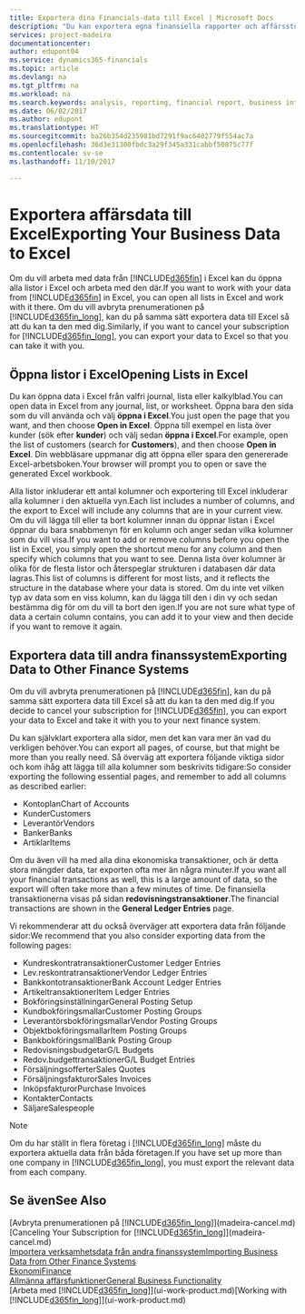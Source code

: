 ```yaml
---
title: Exportera dina Financials-data till Excel | Microsoft Docs
description: "Du kan exportera egna finansiella rapporter och affärsstöd-data från Dynamics 365 Business edition till Excel eller öppna dina Financials-data i Excel."
services: project-madeira
documentationcenter: 
author: edupont04
ms.service: dynamics365-financials
ms.topic: article
ms.devlang: na
ms.tgt_pltfrm: na
ms.workload: na
ms.search.keywords: analysis, reporting, financial report, business intelligence, BI, Excel
ms.date: 06/02/2017
ms.author: edupont
ms.translationtype: HT
ms.sourcegitcommit: ba26b354d235981bd7291f9ac6402779f554ac7a
ms.openlocfilehash: 36d3e31300fbdc3a29f345a331cabbf50875c77f
ms.contentlocale: sv-se
ms.lasthandoff: 11/10/2017

---
```

# <a name="exporting-your-business-data-to-excel"></a><span data-ttu-id="91b96-103">Exportera affärsdata till Excel</span><span class="sxs-lookup"><span data-stu-id="91b96-103">Exporting Your Business Data to Excel</span></span>
<span data-ttu-id="91b96-104">Om du vill arbeta med data från [!INCLUDE[d365fin](includes/d365fin_md.md)] i Excel kan du öppna alla listor i Excel och arbeta med den där.</span><span class="sxs-lookup"><span data-stu-id="91b96-104">If you want to work with your data from [!INCLUDE[d365fin](includes/d365fin_md.md)] in Excel, you can open all lists in Excel and work with it there.</span></span> <span data-ttu-id="91b96-105">Om du vill avbryta prenumerationen på [!INCLUDE[d365fin_long](includes/d365fin_long_md.md)], kan du på samma sätt exportera data till Excel så att du kan ta den med dig.</span><span class="sxs-lookup"><span data-stu-id="91b96-105">Similarly, if you want to cancel your subscription for [!INCLUDE[d365fin_long](includes/d365fin_long_md.md)], you can export your data to Excel so that you can take it with you.</span></span>

## <a name="opening-lists-in-excel"></a><span data-ttu-id="91b96-106">Öppna listor i Excel</span><span class="sxs-lookup"><span data-stu-id="91b96-106">Opening Lists in Excel</span></span>
<span data-ttu-id="91b96-107">Du kan öppna data i Excel från valfri journal, lista eller kalkylblad.</span><span class="sxs-lookup"><span data-stu-id="91b96-107">You can open data in Excel from any journal, list, or worksheet.</span></span> <span data-ttu-id="91b96-108">Öppna bara den sida som du vill använda och välj **öppna i Excel**.</span><span class="sxs-lookup"><span data-stu-id="91b96-108">You just open the page that you want, and then choose **Open in Excel**.</span></span> <span data-ttu-id="91b96-109">Öppna till exempel en lista över kunder (sök efter **kunder**) och välj sedan **öppna i Excel**.</span><span class="sxs-lookup"><span data-stu-id="91b96-109">For example, open the list of customers (search for **Customers**), and then choose **Open in Excel**.</span></span> <span data-ttu-id="91b96-110">Din webbläsare uppmanar dig att öppna eller spara den genererade Excel-arbetsboken.</span><span class="sxs-lookup"><span data-stu-id="91b96-110">Your browser will prompt you to open or save the generated Excel workbook.</span></span>  

<span data-ttu-id="91b96-111">Alla listor inkluderar ett antal kolumner och exportering till Excel inkluderar alla kolumner i den aktuella vyn.</span><span class="sxs-lookup"><span data-stu-id="91b96-111">Each list includes a number of columns, and the export to Excel will include any columns that are in your current view.</span></span> <span data-ttu-id="91b96-112">Om du vill lägga till eller ta bort kolumner innan du öppnar listan i Excel öppnar du bara snabbmenyn för en kolumn och anger sedan vilka kolumner som du vill visa.</span><span class="sxs-lookup"><span data-stu-id="91b96-112">If you want to add or remove columns before you open the list in Excel, you simply open the shortcut menu for any column and then specify which columns that you want to see.</span></span> <span data-ttu-id="91b96-113">Denna lista över kolumner är olika för de flesta listor och återspeglar strukturen i databasen där data lagras.</span><span class="sxs-lookup"><span data-stu-id="91b96-113">This list of columns is different for most lists, and it reflects the structure in the database where your data is stored.</span></span> <span data-ttu-id="91b96-114">Om du inte vet vilken typ av data som en viss kolumn, kan du lägga till den i din vy och sedan bestämma dig för om du vill ta bort den igen.</span><span class="sxs-lookup"><span data-stu-id="91b96-114">If you are not sure what type of data a certain column contains, you can add it to your view and then decide if you want to remove it again.</span></span>  

## <a name="exporting-data-to-other-finance-systems"></a><span data-ttu-id="91b96-115">Exportera data till andra finanssystem</span><span class="sxs-lookup"><span data-stu-id="91b96-115">Exporting Data to Other Finance Systems</span></span>
<span data-ttu-id="91b96-116">Om du vill avbryta prenumerationen på [!INCLUDE[d365fin](includes/d365fin_md.md)], kan du på samma sätt exportera data till Excel så att du kan ta den med dig.</span><span class="sxs-lookup"><span data-stu-id="91b96-116">If you decide to cancel your subscription for [!INCLUDE[d365fin](includes/d365fin_md.md)], you can export your data to Excel and take it with you to your next finance system.</span></span>  

<span data-ttu-id="91b96-117">Du kan självklart exportera alla sidor, men det kan vara mer än vad du verkligen behöver.</span><span class="sxs-lookup"><span data-stu-id="91b96-117">You can export all pages, of course, but that might be more than you really need.</span></span> <span data-ttu-id="91b96-118">Så överväg att exportera följande viktiga sidor och kom ihåg att lägga till alla kolumner som beskrivits tidigare:</span><span class="sxs-lookup"><span data-stu-id="91b96-118">So consider exporting the following essential pages, and remember to add all columns as described earlier:</span></span>  

* <span data-ttu-id="91b96-119">Kontoplan</span><span class="sxs-lookup"><span data-stu-id="91b96-119">Chart of Accounts</span></span>  
* <span data-ttu-id="91b96-120">Kunder</span><span class="sxs-lookup"><span data-stu-id="91b96-120">Customers</span></span>  
* <span data-ttu-id="91b96-121">Leverantör</span><span class="sxs-lookup"><span data-stu-id="91b96-121">Vendors</span></span>  
* <span data-ttu-id="91b96-122">Banker</span><span class="sxs-lookup"><span data-stu-id="91b96-122">Banks</span></span>  
* <span data-ttu-id="91b96-123">Artiklar</span><span class="sxs-lookup"><span data-stu-id="91b96-123">Items</span></span>  

<span data-ttu-id="91b96-124">Om du även vill ha med alla dina ekonomiska transaktioner, och är detta stora mängder data, tar exporten ofta mer än några minuter.</span><span class="sxs-lookup"><span data-stu-id="91b96-124">If you want all your financial transactions as well, this is a large amount of data, so the export will often take more than a few minutes of time.</span></span> <span data-ttu-id="91b96-125">De finansiella transaktionerna visas på sidan **redovisningstransaktioner**.</span><span class="sxs-lookup"><span data-stu-id="91b96-125">The financial transactions are shown in the **General Ledger Entries** page.</span></span>  

<span data-ttu-id="91b96-126">Vi rekommenderar att du också överväger att exportera data från följande sidor:</span><span class="sxs-lookup"><span data-stu-id="91b96-126">We recommend that you also consider exporting data from the following pages:</span></span>  

* <span data-ttu-id="91b96-127">Kundreskontratransaktioner</span><span class="sxs-lookup"><span data-stu-id="91b96-127">Customer Ledger Entries</span></span>  
* <span data-ttu-id="91b96-128">Lev.reskontratransaktioner</span><span class="sxs-lookup"><span data-stu-id="91b96-128">Vendor Ledger Entries</span></span>  
* <span data-ttu-id="91b96-129">Bankkontotransaktioner</span><span class="sxs-lookup"><span data-stu-id="91b96-129">Bank Account Ledger Entries</span></span>  
* <span data-ttu-id="91b96-130">Artikeltransaktioner</span><span class="sxs-lookup"><span data-stu-id="91b96-130">Item Ledger Entries</span></span>  
* <span data-ttu-id="91b96-131">Bokföringsinställningar</span><span class="sxs-lookup"><span data-stu-id="91b96-131">General Posting Setup</span></span>  
* <span data-ttu-id="91b96-132">Kundbokföringsmallar</span><span class="sxs-lookup"><span data-stu-id="91b96-132">Customer Posting Groups</span></span>  
* <span data-ttu-id="91b96-133">Leverantörsbokföringsmallar</span><span class="sxs-lookup"><span data-stu-id="91b96-133">Vendor Posting Groups</span></span>  
* <span data-ttu-id="91b96-134">Objektbokföringsmallar</span><span class="sxs-lookup"><span data-stu-id="91b96-134">Item Posting Groups</span></span>  
* <span data-ttu-id="91b96-135">Bankbokföringsmall</span><span class="sxs-lookup"><span data-stu-id="91b96-135">Bank Posting Group</span></span>  
* <span data-ttu-id="91b96-136">Redovisningsbudgetar</span><span class="sxs-lookup"><span data-stu-id="91b96-136">G/L Budgets</span></span>  
* <span data-ttu-id="91b96-137">Redov.budgettransaktioner</span><span class="sxs-lookup"><span data-stu-id="91b96-137">G/L Budget Entries</span></span>  
* <span data-ttu-id="91b96-138">Försäljningsofferter</span><span class="sxs-lookup"><span data-stu-id="91b96-138">Sales Quotes</span></span>  
* <span data-ttu-id="91b96-139">Försäljningsfakturor</span><span class="sxs-lookup"><span data-stu-id="91b96-139">Sales Invoices</span></span>  
* <span data-ttu-id="91b96-140">Inköpsfakturor</span><span class="sxs-lookup"><span data-stu-id="91b96-140">Purchase Invoices</span></span>  
* <span data-ttu-id="91b96-141">Kontakter</span><span class="sxs-lookup"><span data-stu-id="91b96-141">Contacts</span></span>  
* <span data-ttu-id="91b96-142">Säljare</span><span class="sxs-lookup"><span data-stu-id="91b96-142">Salespeople</span></span>  

> [!NOTE]  
>   <span data-ttu-id="91b96-143">Om du har ställt in flera företag i [!INCLUDE[d365fin_long](includes/d365fin_long_md.md)] måste du exportera aktuella data från båda företagen.</span><span class="sxs-lookup"><span data-stu-id="91b96-143">If you have set up more than one company in [!INCLUDE[d365fin_long](includes/d365fin_long_md.md)], you must export the relevant data from each company.</span></span>

## <a name="see-also"></a><span data-ttu-id="91b96-144">Se även</span><span class="sxs-lookup"><span data-stu-id="91b96-144">See Also</span></span>
<span data-ttu-id="91b96-145">[Avbryta prenumerationen på [!INCLUDE[d365fin_long](includes/d365fin_long_md.md)]](madeira-cancel.md)</span><span class="sxs-lookup"><span data-stu-id="91b96-145">[Canceling Your Subscription for [!INCLUDE[d365fin_long](includes/d365fin_long_md.md)]](madeira-cancel.md)</span></span>  
[<span data-ttu-id="91b96-146">Importera verksamhetsdata från andra finanssystem</span><span class="sxs-lookup"><span data-stu-id="91b96-146">Importing Business Data from Other Finance Systems</span></span>](upload-data.md)  
[<span data-ttu-id="91b96-147">Ekonomi</span><span class="sxs-lookup"><span data-stu-id="91b96-147">Finance</span></span>](finance.md)  
[<span data-ttu-id="91b96-148">Allmänna affärsfunktioner</span><span class="sxs-lookup"><span data-stu-id="91b96-148">General Business Functionality</span></span>](ui-across-business-areas.md)  
<span data-ttu-id="91b96-149">[Arbeta med [!INCLUDE[d365fin_long](includes/d365fin_long_md.md)]](ui-work-product.md)</span><span class="sxs-lookup"><span data-stu-id="91b96-149">[Working with [!INCLUDE[d365fin_long](includes/d365fin_long_md.md)]](ui-work-product.md)</span></span>  

